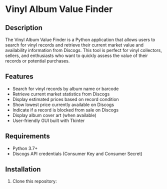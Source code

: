 # Vinyl Album Value Finder

## Description

The Vinyl Album Value Finder is a Python application that allows users to search for vinyl records and retrieve their current market value and availability information from Discogs. This tool is perfect for vinyl collectors, sellers, and enthusiasts who want to quickly assess the value of their records or potential purchases.

## Features

- Search for vinyl records by album name or barcode
- Retrieve current market statistics from Discogs
- Display estimated prices based on record condition
- Show lowest price currently available on Discogs
- Indicate if a record is blocked from sale on Discogs
- Display album cover art (when available)
- User-friendly GUI built with Tkinter

## Requirements

- Python 3.7+
- Discogs API credentials (Consumer Key and Consumer Secret)

## Installation

1. Clone this repository:
